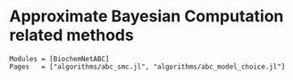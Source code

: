 
# Approximate Bayesian Computation related methods

```@autodocs
Modules = [BiochemNetABC]
Pages   = ["algorithms/abc_smc.jl", "algorithms/abc_model_choice.jl"]
```

